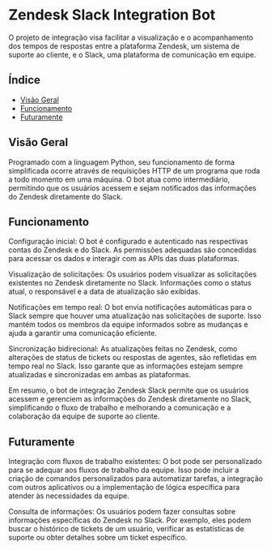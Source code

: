 # Zendesk Slack Integration Bot

O projeto de integração visa facilitar a visualização e o acompanhamento dos tempos de respostas entre a plataforma Zendesk, um sistema de suporte ao cliente, e o Slack, uma plataforma de comunicação em equipe.

## Índice

- [Visão Geral](#visão-geral)
- [Funcionamento](#funcionamento)
- [Futuramente](#futuramente)

## Visão Geral

Programado com a linguagem Python, seu funcionamento de forma simplificada ocorre através de requisições HTTP de um programa que roda a todo momento em uma máquina.
O bot atua como intermediário, permitindo que os usuários acessem e sejam notificados das informações do Zendesk diretamente do Slack.

## Funcionamento

Configuração inicial: O bot é configurado e autenticado nas respectivas contas do Zendesk e do Slack. As permissões adequadas são concedidas para acessar os dados e interagir com as APIs das duas plataformas.

Visualização de solicitações: Os usuários podem visualizar as solicitações existentes no Zendesk diretamente no Slack. Informações como o status atual, o responsável e a data de atualização são exibidas.

Notificações em tempo real: O bot envia notificações automáticas para o Slack sempre que houver uma atualização nas solicitações de suporte. Isso mantém todos os membros da equipe informados sobre as mudanças e ajuda a garantir uma comunicação eficiente.

Sincronização bidirecional: As atualizações feitas no Zendesk, como alterações de status de tickets ou respostas de agentes, são refletidas em tempo real no Slack. Isso garante que as informações estejam sempre atualizadas e sincronizadas em ambas as plataformas.

Em resumo, o bot de integração Zendesk Slack permite que os usuários acessem e gerenciem as informações do Zendesk diretamente no Slack, simplificando o fluxo de trabalho e melhorando a comunicação e a colaboração da equipe de suporte ao cliente.

## Futuramente

Integração com fluxos de trabalho existentes: O bot pode ser personalizado para se adequar aos fluxos de trabalho da equipe. Isso pode incluir a criação de comandos personalizados para automatizar tarefas, a integração com outros aplicativos ou a implementação de lógica específica para atender às necessidades da equipe.

Consulta de informações: Os usuários podem fazer consultas sobre informações específicas do Zendesk no Slack. Por exemplo, eles podem buscar o histórico de tickets de um usuário, verificar as estatísticas de suporte ou obter detalhes sobre um ticket específico.
